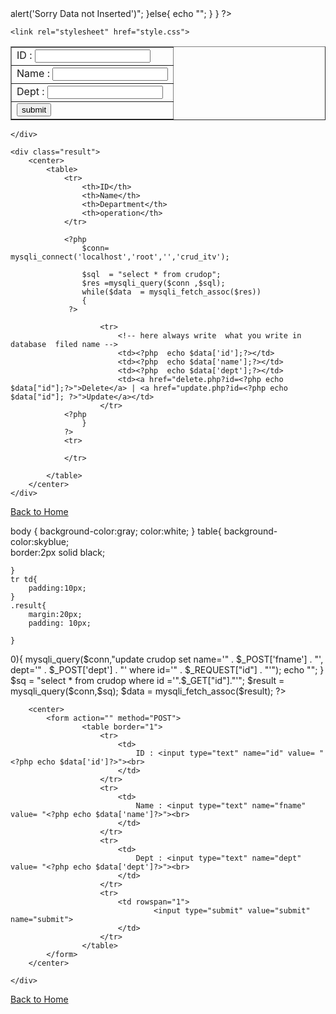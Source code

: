 <?php
    $conn= mysqli_connect('localhost','root','','crud_itv');

    if(isset($_POST['submit'])){
        $id=$_POST['id'];
        $fname=$_POST['fname'];
        $dept=$_POST['dept'];

        $sql = "insert into crudop (id,name,dept) values('$id','$fname','$dept')";

        $res = mysqli_query($conn,$sql);

        if(!$res){
            echo "<script>alert('Sorry Data not Inserted')</script>";
        }else{
           echo "<script>alert('Data Inserted Successfully')</script>";
        }
    }

?>



<!DOCTYPE html>
<html lang="en">
<head>
    <meta charset="UTF-8">
    <meta name="viewport" content="width=device-width, initial-scale=1.0">
    <title>Crud Operations</title>
     
    <link rel="stylesheet" href="style.css">
    
</head>
 
<body>
    <div class="container">
        <center>
            <form action="" method="POST">
                    <table border="1">
                        <tr>
                            <td>
                                ID : <input type="text" name="id" ><br>
                            </td>
                        </tr>
                        <tr>
                            <td>
                                Name : <input type="text" name="fname" ><br>
                            </td>
                        </tr>
                        <tr>
                            <td>
                                Dept : <input type="text" name="dept" ><br>
                            </td>
                        </tr>
                        <tr>
                            <td rowspan="1">
                                    <input type="submit" value="submit" name="submit">
                            </td>
                        </tr>
                    </table>
            </form>
        </center>

    </div>

    <div class="result">
        <center>
            <table>
                <tr>
                    <th>ID</th>
                    <th>Name</th>
                    <th>Department</th>
                    <th>operation</th>
                </tr>

                <?php
                    $conn= mysqli_connect('localhost','root','','crud_itv');

                    $sql  = "select * from crudop";
                    $res =mysqli_query($conn ,$sql);
                    while($data  = mysqli_fetch_assoc($res))
                    {
                 ?>

                        <tr>
                            <!-- here always write  what you write in  database  filed name -->
                            <td><?php  echo $data['id'];?></td>
                            <td><?php  echo $data['name'];?></td>
                            <td><?php  echo $data['dept'];?></td>
                            <td><a href="delete.php?id=<?php echo $data["id"];?>">Delete</a> | <a href="update.php?id=<?php echo $data["id"]; ?>">Update</a></td>
                        </tr>
                <?php
                    }
                ?>
                <tr>

                </tr>
                 
            </table>
        </center>
    </div>
</body>
</html>


<?php
    $conn = mysqli_connect('localhost','root','','crud_itv');
    $sql = "delete from crudop where id ='".$_GET['id']."'";

    $res  = mysqli_query($conn ,$sql);

    if($res){
        echo "Deleted " ;
        header('location:index.php');
    }
      
?>
<html>
    <body>
        <a href='index.php'>Back to Home</a>
    </body>
</html>





body {
        background-color:gray;
        color:white;
    }
    table{
      background-color:skyblue;  
      border:2px solid black; 

    }
    tr td{
        padding:10px;
    }
    .result{
        margin:20px;
        padding: 10px;
        
    }




<?php
    
    $conn= mysqli_connect('localhost','root','','crud_itv');


    if(count($_POST)>0){
       mysqli_query($conn,"update crudop set name='" . $_POST['fname'] . "',
                                             dept='" . $_POST['dept'] . "' 
                                        where id='" . $_REQUEST["id"] . "'"); 
        echo "<script>alert('Data Updated Successfully')</script>";
    }

    $sq = "select * from crudop where id ='".$_GET["id"]."'";
    $result = mysqli_query($conn,$sq);
    $data = mysqli_fetch_assoc($result);

?>


<!DOCTYPE html>
<html lang="en">
<head>
    <meta charset="UTF-8">
    <meta name="viewport" content="width=device-width, initial-scale=1.0">
    <title>upadte pge</title>
    <link rel="stylesheet" href="style.css">
</head>
<body>
     <div class="container">
        
        <center>
            <form action="" method="POST">
                    <table border="1">
                        <tr>
                            <td>
                                ID : <input type="text" name="id" value= "<?php echo $data['id']?>"><br>
                            </td>
                        </tr>
                        <tr>
                            <td>
                                Name : <input type="text" name="fname" value= "<?php echo $data['name']?>"><br>
                            </td>
                        </tr>
                        <tr>
                            <td>
                                Dept : <input type="text" name="dept" value= "<?php echo $data['dept']?>"><br>
                            </td>
                        </tr>
                        <tr>
                            <td rowspan="1">
                                    <input type="submit" value="submit" name="submit">
                            </td>
                        </tr>
                    </table>
            </form>
        </center>

    </div>
</body>
</html>
<html>
    <body>
        <a href='index.php'>Back to Home</a>
    </body>
</html>
